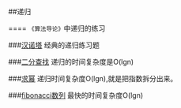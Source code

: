 ##递归

====
`《算法导论》`中递归的练习

###[汉诺塔](hanoi.cpp)
经典的递归练习题

###[二分查找](binary_search.cpp)
递归的时间复杂度是O(lgn)

###[求幂](power.cpp)
递归时间复杂度O(lgn),就是把指数拆分出来。

###[fibonacci数列](fibonacci.cpp)
最快的时间复杂度O(lgn)
